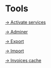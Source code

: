 Tools
=====

[→ Activate services](configuration/tools/activate_services/activate_services.md)

[→ Adminer](configuration/tools/adminer/adminer.md)

[→ Export](configuration/tools/export//export.md)

[→ Import](configuration/tools/import/import.md)

[→ Invoices cache](configuration/tools/invoices_cache/invoices_cache.md)